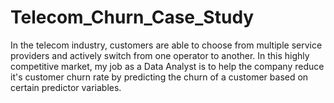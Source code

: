 # Telecom_Churn_Case_Study
In the telecom industry, customers are able to choose from multiple service providers and actively switch from one operator to another. In this highly competitive market, my job as a Data Analyst is to help the company reduce it's customer churn rate by predicting the churn of a customer based on certain predictor variables.
